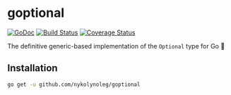 # goptional

[![GoDoc][doc-img]][doc] [![Build Status][ci-img]][ci] [![Coverage Status][cov-img]][cov]

The definitive generic-based implementation of the `Optional` type for Go 🚀

## Installation

```bash
go get -u github.com/nykolynoleg/goptional
```

[doc-img]: https://pkg.go.dev/badge/github.com/nykolynoleg/goptional
[doc]: https://pkg.go.dev/github.com/nykolynoleg/goptional
[ci-img]: https://github.com/nykolynoleg/goptional/actions/workflows/go.yml/badge.svg
[ci]: https://github.com/nykolynoleg/goptional/actions/workflows/go.yml
[cov-img]: https://codecov.io/gh/nykolynoleg/goptional/branch/master/graph/badge.svg
[cov]: https://codecov.io/gh/nykolynoleg/goptional
